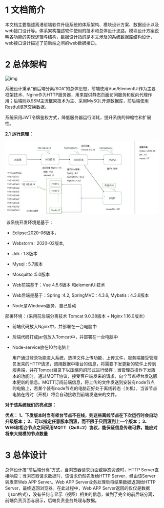 # 1  文档简介

本文档主要描述离港前端软件升级系统的体系架构、模块设计方案、数据设计以及web接口设计等。体系架构描述软件使用的技术和总体设计思路，模块设计方案说明各功能的实现逻辑与结构，数据设计指的是本文涉及的系统数据库结构设计，web接口设计描述了前后端之间的web数据接口。

 

# 2   总体架构

![img](https://github.com/Dorian1015/Distribute/raw/master/离港前端软件升级系统/Photos/1.jpg)

系统设计秉承“前后端分离/SOA”的总体思想，前端使用Vue/ElementUI作为主要框架技术、Nginx作为HTTP服务器，用来提供静态页面访问服务和反向代理作用；后端则以SSM主流框架技术为主、采用MySQL开源数据库，前后端使用Restful规范交换数据。

系统采用JWT令牌鉴权方式，降低服务器运行消耗，提升系统的伸缩性和扩展性。

**2.1**  **运行原理：**

![img](https://github.com/Dorian1015/Distribute/raw/master/离港前端软件升级系统/Photos/2.jpg)

​    该系统开发环境是基于：

- Eclipse:2020-06版本，

- Webstorm : 2020-02版本,

- Jdk : 1.8版本

- Mysql : 5.7版本

- Mosquitto :5.0版本

- Web前端基于：Vue 4.5.6版本 和elementUI技术

- Web后端是基于：Spring :4.2, SpringMVC : 4.3.6, Mybatis : 4.3.6版本

- Node是Windows服务，自己启动

 

部署环境：（采用前后端分离技术 Tomcat 9.0.38版本 + Nginx 1.16.0版本）

- 前端代码放入Nginx中，并部署在一台电脑中

- 后端代码打成jar包放入Tomcat中，并部署在一台电脑中

- Node-service放在10台电脑上

 

  用户通过登录功能进入系统，选择文件上传功能，上传文件，服务端接受管理员发来的HTTP请求，调用数据中柜台的信息，将需要下发更新的软件上传到服务端，并在Tomcat目录下以压缩包的形式进行储存；当管理员操作下发版本的功能时，通过MQTT协议，接受客户端发来的请求，向个节点柜台发送版本更新的信息。MQTT订阅前端信息，将上传的文件发送到安装有node节点的电脑上，若某个装有node节点的电脑正好处于离线转态（关机），当该节点电脑在线时（开机）将会自动接收到前端发送来的文件。

**对于该系统我们的亮点是：**

**优点：
 1、下发版本时当有柜台节点不在线，则这些离线节点在下次运行时会自动升级版本；
 2、可以指定任意版本回滚，而不限于只回滚到上一个版本；
 3、WEB和柜台节点之间采用MQTT（QoS=2）协议，能保证信息传递可靠，能应对将来大规模的节点数量**



# 3   总体设计

总体设计按“前后端分离”方式，当浏览器请求页面或静态资源时，HTTP Server直接响应；当浏览器请求数据时，该请求仍然先发给HTTP Server，经由该Server转发至Web APP Server。Web APP Server业务处理后将结果数据返回给HTTP Server，最终返回浏览器。在此过程中，Web APP Server返回的仅仅是数据（json格式），没有任何与显示（视图）相关的信息，做到了完全的前后端分离，前端负责页面与展示，后端负责业务处理与数据。